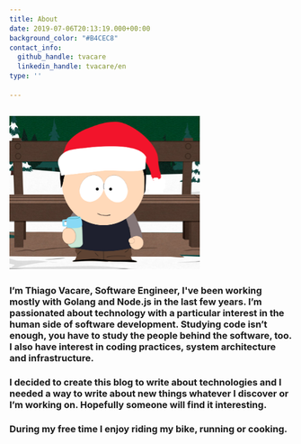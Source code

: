 ```yaml
---
title: About
date: 2019-07-06T20:13:19.000+00:00
background_color: "#B4CEC8"
contact_info:
  github_handle: tvacare
  linkedin_handle: tvacare/en
type: ''

---
```

## ![Me on Christmas.](/images/me.png "Me")

### I’m Thiago Vacare, Software Engineer, I've been working mostly with Golang and Node.js in the last few years. I’m passionated about technology with a particular interest in the human side of software development. Studying code isn’t enough, you have to study the people behind the software, too. I also have interest in coding practices, system architecture and infrastructure. 

### I decided to create this blog to write about technologies and I needed a way to write about new things whatever I discover or I’m working on. Hopefully someone will find it interesting.

### During my free time I enjoy riding my bike, running or cooking.